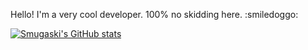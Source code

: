 Hello!
I'm a very cool developer. 100% no skidding here. :smiledoggo:


[![Smugaski's GitHub stats](https://github-readme-stats.vercel.app/api?username=Smugaski)](https://github.com/anuraghazra/github-readme-stats)
